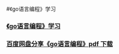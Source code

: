 #《go语言编程》学习
<h3><a href="https://github.com/robertzhai/go/tree/master/go_programming_study">《go语言编程》学习</a></h3>
<h3><a href="https://pan.baidu.com/s/1qXV50ao"> 百度网盘分享《go语言编程》pdf 下载</a></h3>


